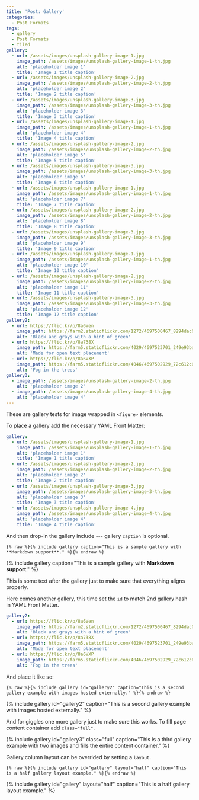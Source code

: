 ```yaml
---
title: 'Post: Gallery'
categories:
  - Post Formats
tags:
  - gallery
  - Post Formats
  - tiled
gallery:
  - url: /assets/images/unsplash-gallery-image-1.jpg
    image_path: /assets/images/unsplash-gallery-image-1-th.jpg
    alt: 'placeholder image 1'
    title: 'Image 1 title caption'
  - url: /assets/images/unsplash-gallery-image-2.jpg
    image_path: /assets/images/unsplash-gallery-image-2-th.jpg
    alt: 'placeholder image 2'
    title: 'Image 2 title caption'
  - url: /assets/images/unsplash-gallery-image-3.jpg
    image_path: /assets/images/unsplash-gallery-image-3-th.jpg
    alt: 'placeholder image 3'
    title: 'Image 3 title caption'
  - url: /assets/images/unsplash-gallery-image-1.jpg
    image_path: /assets/images/unsplash-gallery-image-1-th.jpg
    alt: 'placeholder image 4'
    title: 'Image 4 title caption'
  - url: /assets/images/unsplash-gallery-image-2.jpg
    image_path: /assets/images/unsplash-gallery-image-2-th.jpg
    alt: 'placeholder image 5'
    title: 'Image 5 title caption'
  - url: /assets/images/unsplash-gallery-image-3.jpg
    image_path: /assets/images/unsplash-gallery-image-3-th.jpg
    alt: 'placeholder image 6'
    title: 'Image 6 title caption'
  - url: /assets/images/unsplash-gallery-image-1.jpg
    image_path: /assets/images/unsplash-gallery-image-1-th.jpg
    alt: 'placeholder image 7'
    title: 'Image 7 title caption'
  - url: /assets/images/unsplash-gallery-image-2.jpg
    image_path: /assets/images/unsplash-gallery-image-2-th.jpg
    alt: 'placeholder image 8'
    title: 'Image 8 title caption'
  - url: /assets/images/unsplash-gallery-image-3.jpg
    image_path: /assets/images/unsplash-gallery-image-3-th.jpg
    alt: 'placeholder image 9'
    title: 'Image 9 title caption'
  - url: /assets/images/unsplash-gallery-image-1.jpg
    image_path: /assets/images/unsplash-gallery-image-1-th.jpg
    alt: 'placeholder image 10'
    title: 'Image 10 title caption'
  - url: /assets/images/unsplash-gallery-image-2.jpg
    image_path: /assets/images/unsplash-gallery-image-2-th.jpg
    alt: 'placeholder image 11'
    title: 'Image 11 title caption'
  - url: /assets/images/unsplash-gallery-image-3.jpg
    image_path: /assets/images/unsplash-gallery-image-3-th.jpg
    alt: 'placeholder image 12'
    title: 'Image 12 title caption'
gallery2:
  - url: https://flic.kr/p/8a6Ven
    image_path: https://farm2.staticflickr.com/1272/4697500467_8294dac099_q.jpg
    alt: 'Black and grays with a hint of green'
  - url: https://flic.kr/p/8a738X
    image_path: https://farm5.staticflickr.com/4029/4697523701_249e93ba23_q.jpg
    alt: 'Made for open text placement'
  - url: https://flic.kr/p/8a6VXP
    image_path: https://farm5.staticflickr.com/4046/4697502929_72c612c636_q.jpg
    alt: 'Fog in the trees'
gallery3:
  - image_path: /assets/images/unsplash-gallery-image-2-th.jpg
    alt: 'placeholder image 2'
  - image_path: /assets/images/unsplash-gallery-image-4-th.jpg
    alt: 'placeholder image 4'
---
```


These are gallery tests for image wrapped in `<figure>` elements.

To place a gallery add the necessary YAML Front Matter:

```yaml
gallery:
  - url: /assets/images/unsplash-gallery-image-1.jpg
    image_path: /assets/images/unsplash-gallery-image-1-th.jpg
    alt: 'placeholder image 1'
    title: 'Image 1 title caption'
  - url: /assets/images/unsplash-gallery-image-2.jpg
    image_path: /assets/images/unsplash-gallery-image-2-th.jpg
    alt: 'placeholder image 2'
    title: 'Image 2 title caption'
  - url: /assets/images/unsplash-gallery-image-3.jpg
    image_path: /assets/images/unsplash-gallery-image-3-th.jpg
    alt: 'placeholder image 3'
    title: 'Image 3 title caption'
  - url: /assets/images/unsplash-gallery-image-4.jpg
    image_path: /assets/images/unsplash-gallery-image-4-th.jpg
    alt: 'placeholder image 4'
    title: 'Image 4 title caption'
```

And then drop-in the gallery include --- gallery `caption` is optional.

```liquid
{% raw %}{% include gallery caption="This is a sample gallery with **Markdown support**." %}{% endraw %}
```

{% include gallery caption="This is a sample gallery with **Markdown support**." %}

This is some text after the gallery just to make sure that everything aligns properly.

Here comes another gallery, this time set the `id` to match 2nd gallery hash in YAML Front Matter.

```yaml
gallery2:
  - url: https://flic.kr/p/8a6Ven
    image_path: https://farm2.staticflickr.com/1272/4697500467_8294dac099_q.jpg
    alt: 'Black and grays with a hint of green'
  - url: https://flic.kr/p/8a738X
    image_path: https://farm5.staticflickr.com/4029/4697523701_249e93ba23_q.jpg
    alt: 'Made for open text placement'
  - url: https://flic.kr/p/8a6VXP
    image_path: https://farm5.staticflickr.com/4046/4697502929_72c612c636_q.jpg
    alt: 'Fog in the trees'
```

And place it like so:

```liquid
{% raw %}{% include gallery id="gallery2" caption="This is a second gallery example with images hosted externally." %}{% endraw %}
```

{% include gallery id="gallery2" caption="This is a second gallery example with images hosted externally." %}

And for giggles one more gallery just to make sure this works. To fill page content container add `class="full"`.

{% include gallery id="gallery3" class="full" caption="This is a third gallery example with two images and fills the entire content container." %}

Gallery column layout can be overrided by setting a `layout`.

```liquid
{% raw %}{% include gallery id="gallery" layout="half" caption="This is a half gallery layout example." %}{% endraw %}
```

{% include gallery id="gallery" layout="half" caption="This is a half gallery layout example." %}
